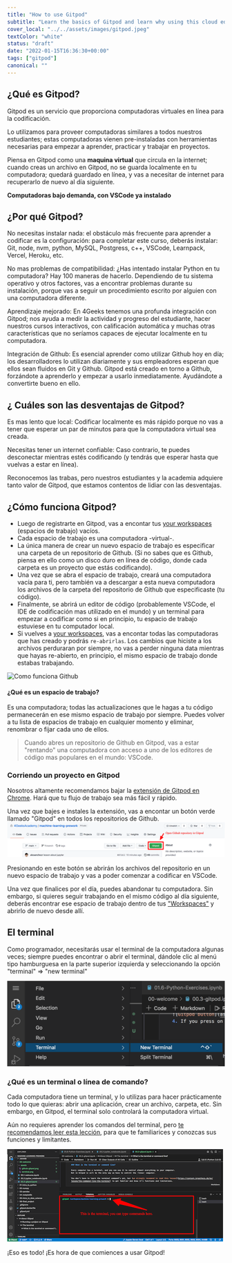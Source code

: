 ```yaml
---
title: "How to use Gitpod"
subtitle: "Learn the basics of Gitpod and learn why using this cloud editor is the most convenient way to code today"
cover_local: "../../assets/images/gitpod.jpeg"
textColor: "white"
status: "draft"
date: "2022-01-15T16:36:30+00:00"
tags: ["gitpod"]
canonical: ""
---
```


## ¿Qué es Gitpod?

Gitpod es un servicio que proporciona computadoras virtuales en línea para la codificación.

Lo utilizamos para proveer computadoras similares a todos nuestros estudiantes; estas computadoras vienen pre-instaladas con herramientas necesarias para empezar a aprender, practicar y trabajar en proyectos.

Piensa en Gitpod como una **maquina virtual** que circula en la internet; cuando creas un archivo en Gitpod, no se guarda localmente en tu computadora; quedará guardado en línea, y vas a necesitar de internet para recuperarlo de nuevo al día siguiente.


__Computadoras bajo demanda, con VSCode ya instalado__

## ¿Por qué Gitpod?

No necesitas instalar nada: el obstáculo más frecuente para aprender a codificar es la configuración: para completar este curso, deberás instalar: Git, node, nvm, python, MySQL, Postgress, c++, VSCode, Learnpack, Vercel, Heroku, etc.

No mas problemas de compatibilidad: ¿Has intentado instalar Python en tu computadora? Hay 100 maneras de hacerlo. Dependiendo de tu sistema operativo y otros factores, vas a encontrar problemas durante su instalación, porque vas a seguir un procedimiento escrito por alguien con una computadora diferente.

Aprendizaje mejorado: En 4Geeks tenemos una profunda integración con Gitpod; nos ayuda a medir la actividad y progreso del estudiante, hacer nuestros cursos interactivos, con calificación automática y muchas otras características que no seríamos capaces de ejecutar localmente en tu computadora.

Integración de Github: Es esencial aprender como utilizar Github hoy en día; los desarrolladores lo utilizan diariamente y sus empleadores esperan que ellos sean fluidos en Git y Github. Gitpod está creado en torno a Github, forzándote a aprenderlo y empezar a usarlo inmediatamente. Ayudándote a convertirte bueno en ello.

## ¿ Cuáles son las desventajas de Gitpod?

Es mas lento que local: Codificar localmente es más rápido porque no vas a tener que esperar un par de minutos para que la computadora virtual sea creada.

Necesitas tener un internet confiable: Caso contrario, te puedes desconectar mientras estés codificando (y tendrás que esperar hasta que vuelvas a estar en línea).

Reconocemos las trabas, pero nuestros estudiantes y la academia adquiere tanto valor de Gitpod, que estamos contentos de lidiar con las desventajas.

## ¿Cómo funciona Gitpod?

+ Luego de registrarte en Gitpod, vas a encontar tus [your workspaces](https://gitpod.io/workspaces) (espacios de trabajo) vacíos.  
+ Cada espacio de trabajo es una computadora -virtual-.
+ La única manera de crear un nuevo espacio de trabajo es especificar una carpeta de un repositorio de Github. (Si no sabes que es Github, piensa en ello como un disco duro en línea de código, donde cada carpeta es un proyecto que estás codificando).
+ Una vez que se abra el espacio de trabajo, creará una computadora vacía para ti, pero también va a descargar a esta nueva computadora los archivos de la carpeta del repositorio de Github que especificaste (tu código).
+ Finalmente, se abrirá un editor de código (probablemente VSCode, el IDE de codificación mas utilizado en el mundo) y un terminal para empezar a codificar como si en principio, tu espacio de trabajo estuviese en tu computador local.
+ Si vuelves a [your workspaces](https://gitpod.io/workspaces), vas a encontar todas las computadoras que has creado y podrás `re-abrirlas`. Los cambios que hiciste a los archivos perduraran por siempre, no vas a perder ninguna data mientras que hayas re-abierto, en principio, el mismo espacio de trabajo donde estabas trabajando. 
  
![Como funciona Github](https://github.com/alesanchezr/content/blob/master/src/assets/images/how-gitpod-works.jpeg?raw=true)

#### ¿Qué es un espacio de trabajo?

Es una computadora; todas las actualizaciones que le hagas a tu código permanecerán en ese mismo espacio de trabajo por siempre. Puedes volver a tu lista de espacios de trabajo en cualquier momento y eliminar, renombrar o fijar cada uno de ellos.

> Cuando abres un repositorio de Github en Gitpod, vas a estar "rentando" una computadora con acceso a uno de los editores de código mas populares en el mundo: VSCode.


### Corriendo un proyecto en Gitpod

Nosotros altamente recomendamos bajar la [extensión de Gitpod en Chrome](https://www.gitpod.io/docs/browser-extension/). Hará que tu flujo de trabajo sea más fácil y rápido.

Una vez que bajes e instales la extensión, vas a encontar un botón verde llamado "Gitpod" en todos los repositorios de Github.
![Botón de Gitpod](../../assets/images/github-gitpod.png)

Presionando en este botón se abrirán los archivos del repositorio en un nuevo espacio de trabajo y vas a poder comenzar a codificar en VSCode.

Una vez que finalices por el día, puedes abandonar tu computadora. Sin embargo, si quieres seguir trabajando en el mismo código al día siguiente, deberás encontrar ese espacio de trabajo dentro de tus ["Workspaces"](https://gitpod.io/workspaces) y abrirlo de nuevo desde allí.

## El terminal

Como programador, necesitarás usar el terminal de la computadora algunas veces; siempre puedes encontrar o abrir el terminal, dándole clic al menú tipo hamburguesa en la parte superior izquierda y seleccionando la opción "terminal" => "new terminal" 

![Botón de Gitpod](../../assets/images/terminal.png)

### ¿Qué es un terminal o línea de comando? 

Cada computadora tiene un terminal, y lo utilizas para hacer prácticamente todo lo que quieras: abrir una aplicación, crear un archivo, carpeta, etc. Sin embargo, en Gitpod, el terminal solo controlará la computadora virtual. 

Aún no requieres aprender los comandos del terminal, pero [te recomendamos leer esta lección](https://content.breatheco.de/en/lesson/the-command-line-the-terminal), para que te familiarices y conozcas sus funciones y limitantes.

![Comando del terminal](../../assets/images/terminal-command.png)

¡Eso es todo! ¡Es hora de que comiences a usar Gitpod!

